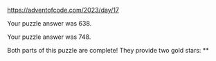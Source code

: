 https://adventofcode.com/2023/day/17

Your puzzle answer was 638.

Your puzzle answer was 748.

Both parts of this puzzle are complete! They provide two gold stars: **
